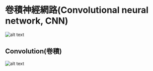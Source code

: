 # 卷積神經網路(Convolutional neural network, CNN) 

![alt text](https://miro.medium.com/max/2400/1*WOec_g6jfbPxk0UzW6HkDQ.png)

## Convolution(卷積)

![alt text](https://miro.medium.com/max/2400/1*7dbca3Y_66WysPWob3NAcg.png)